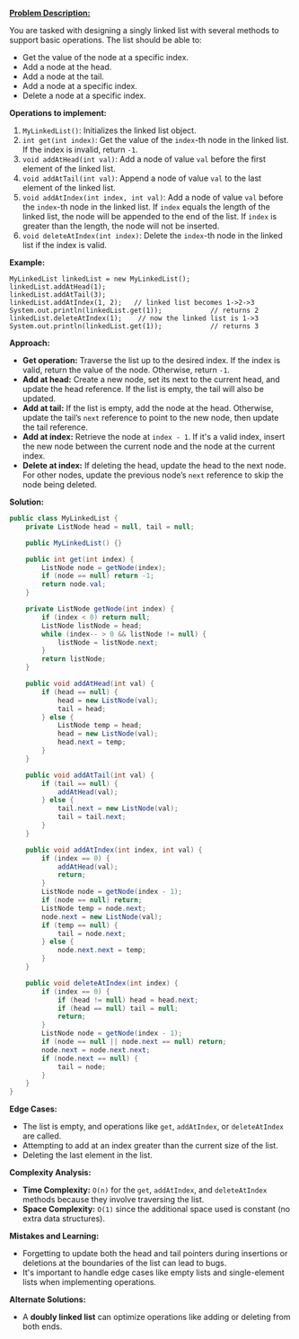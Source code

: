 [**Problem Description:** ](https://leetcode.com/problems/design-linked-list/)

You are tasked with designing a singly linked list with several methods to support basic operations. The list should be able to:

- Get the value of the node at a specific index.
- Add a node at the head.
- Add a node at the tail.
- Add a node at a specific index.
- Delete a node at a specific index.

**Operations to implement:**
1. `MyLinkedList()`: Initializes the linked list object.
2. `int get(int index)`: Get the value of the `index`-th node in the linked list. If the index is invalid, return `-1`.
3. `void addAtHead(int val)`: Add a node of value `val` before the first element of the linked list.
4. `void addAtTail(int val)`: Append a node of value `val` to the last element of the linked list.
5. `void addAtIndex(int index, int val)`: Add a node of value `val` before the `index`-th node in the linked list. If `index` equals the length of the linked list, the node will be appended to the end of the list. If `index` is greater than the length, the node will not be inserted.
6. `void deleteAtIndex(int index)`: Delete the `index`-th node in the linked list if the index is valid.

**Example:**

```text
MyLinkedList linkedList = new MyLinkedList();
linkedList.addAtHead(1);
linkedList.addAtTail(3);
linkedList.addAtIndex(1, 2);   // linked list becomes 1->2->3
System.out.println(linkedList.get(1));            // returns 2
linkedList.deleteAtIndex(1);    // now the linked list is 1->3
System.out.println(linkedList.get(1));            // returns 3
```

**Approach:**

- **Get operation:** Traverse the list up to the desired index. If the index is valid, return the value of the node. Otherwise, return `-1`.
- **Add at head:** Create a new node, set its next to the current head, and update the head reference. If the list is empty, the tail will also be updated.
- **Add at tail:** If the list is empty, add the node at the head. Otherwise, update the tail’s `next` reference to point to the new node, then update the tail reference.
- **Add at index:** Retrieve the node at `index - 1`. If it's a valid index, insert the new node between the current node and the node at the current index.
- **Delete at index:** If deleting the head, update the head to the next node. For other nodes, update the previous node’s `next` reference to skip the node being deleted.

**Solution:**

```java
public class MyLinkedList {
    private ListNode head = null, tail = null;

    public MyLinkedList() {}

    public int get(int index) {
        ListNode node = getNode(index);
        if (node == null) return -1;
        return node.val;
    }

    private ListNode getNode(int index) {
        if (index < 0) return null;
        ListNode listNode = head;
        while (index-- > 0 && listNode != null) {
            listNode = listNode.next;
        }
        return listNode;
    }

    public void addAtHead(int val) {
        if (head == null) {
            head = new ListNode(val);
            tail = head;
        } else {
            ListNode temp = head;
            head = new ListNode(val);
            head.next = temp;
        }
    }

    public void addAtTail(int val) {
        if (tail == null) {
            addAtHead(val);
        } else {
            tail.next = new ListNode(val);
            tail = tail.next;
        }
    }

    public void addAtIndex(int index, int val) {
        if (index == 0) {
            addAtHead(val);
            return;
        }
        ListNode node = getNode(index - 1);
        if (node == null) return;
        ListNode temp = node.next;
        node.next = new ListNode(val);
        if (temp == null) {
            tail = node.next;
        } else {
            node.next.next = temp;
        }
    }

    public void deleteAtIndex(int index) {
        if (index == 0) {
            if (head != null) head = head.next;
            if (head == null) tail = null;
            return;
        }
        ListNode node = getNode(index - 1);
        if (node == null || node.next == null) return;
        node.next = node.next.next;
        if (node.next == null) {
            tail = node;
        }
    }
}
```

**Edge Cases:**
- The list is empty, and operations like `get`, `addAtIndex`, or `deleteAtIndex` are called.
- Attempting to add at an index greater than the current size of the list.
- Deleting the last element in the list.

**Complexity Analysis:**
- **Time Complexity:** `O(n)` for the `get`, `addAtIndex`, and `deleteAtIndex` methods because they involve traversing the list.
- **Space Complexity:** `O(1)` since the additional space used is constant (no extra data structures).

**Mistakes and Learning:**
- Forgetting to update both the head and tail pointers during insertions or deletions at the boundaries of the list can lead to bugs.
- It's important to handle edge cases like empty lists and single-element lists when implementing operations.

**Alternate Solutions:**
- A **doubly linked list** can optimize operations like adding or deleting from both ends.